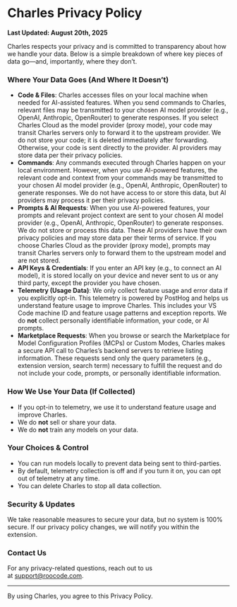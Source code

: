 # Charles Privacy Policy

**Last Updated: August 20th, 2025**

Charles respects your privacy and is committed to transparency about how we handle your data. Below is a simple breakdown of where key pieces of data go—and, importantly, where they don’t.

### **Where Your Data Goes (And Where It Doesn’t)**

- **Code & Files**: Charles accesses files on your local machine when needed for AI-assisted features. When you send commands to Charles, relevant files may be transmitted to your chosen AI model provider (e.g., OpenAI, Anthropic, OpenRouter) to generate responses. If you select Charles Cloud as the model provider (proxy mode), your code may transit Charles servers only to forward it to the upstream provider. We do not store your code; it is deleted immediately after forwarding. Otherwise, your code is sent directly to the provider. AI providers may store data per their privacy policies.
- **Commands**: Any commands executed through Charles happen on your local environment. However, when you use AI-powered features, the relevant code and context from your commands may be transmitted to your chosen AI model provider (e.g., OpenAI, Anthropic, OpenRouter) to generate responses. We do not have access to or store this data, but AI providers may process it per their privacy policies.
- **Prompts & AI Requests**: When you use AI-powered features, your prompts and relevant project context are sent to your chosen AI model provider (e.g., OpenAI, Anthropic, OpenRouter) to generate responses. We do not store or process this data. These AI providers have their own privacy policies and may store data per their terms of service. If you choose Charles Cloud as the provider (proxy mode), prompts may transit Charles servers only to forward them to the upstream model and are not stored.
- **API Keys & Credentials**: If you enter an API key (e.g., to connect an AI model), it is stored locally on your device and never sent to us or any third party, except the provider you have chosen.
- **Telemetry (Usage Data)**: We only collect feature usage and error data if you explicitly opt-in. This telemetry is powered by PostHog and helps us understand feature usage to improve Charles. This includes your VS Code machine ID and feature usage patterns and exception reports. We do **not** collect personally identifiable information, your code, or AI prompts.
- **Marketplace Requests**: When you browse or search the Marketplace for Model Configuration Profiles (MCPs) or Custom Modes, Charles makes a secure API call to Charles’s backend servers to retrieve listing information. These requests send only the query parameters (e.g., extension version, search term) necessary to fulfill the request and do not include your code, prompts, or personally identifiable information.

### **How We Use Your Data (If Collected)**

- If you opt-in to telemetry, we use it to understand feature usage and improve Charles.
- We do **not** sell or share your data.
- We do **not** train any models on your data.

### **Your Choices & Control**

- You can run models locally to prevent data being sent to third-parties.
- By default, telemetry collection is off and if you turn it on, you can opt out of telemetry at any time.
- You can delete Charles to stop all data collection.

### **Security & Updates**

We take reasonable measures to secure your data, but no system is 100% secure. If our privacy policy changes, we will notify you within the extension.

### **Contact Us**

For any privacy-related questions, reach out to us at support@roocode.com.

---

By using Charles, you agree to this Privacy Policy.

